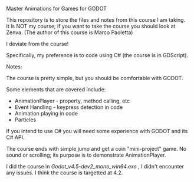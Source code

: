 Master Animations for Games for GODOT

This repository is to store the files and notes from this course I am taking.  
It is NOT my course; if you want to take the course you should look at Zenva.
(The author of this course is Marco Paoletta)


I deviate from the course! 

Specifically, my preference is to code using C# (the course is in GDScript).

Notes:

The course is pretty simple, but you should be comfortable with GODOT.

Some elements that are covered include:

- AnimationPlayer - property, method calling, etc
- Event Handling - keypress detection in code
- Animation playing in code
- Particles

If you intend to use C# you will need some experience with GODOT and its C# API.

The course ends with simple jump and get a coin "mini-project" game. No sound or scrolling; its purpose is to demonstrate AnimationPlayer.

I did the course in *Godot_v4.5-dev2_mono_win64.exe* , I didn't encounter any issues. I think the course is targetted at 4.2.


